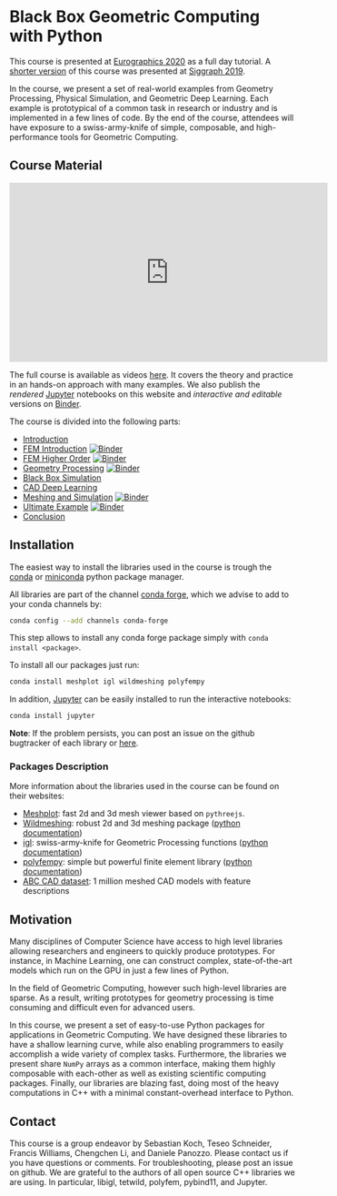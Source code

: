 Black Box Geometric Computing with Python
=======

This course is presented at [Eurographics 2020](https://conferences.eg.org/egev20/program/) as a full day tutorial. A [shorter version](https://geometryprocessing.github.io/geometric-computing-python/) of this course was presented at [Siggraph 2019](https://s2019.siggraph.org/).

In the course, we present a set of real-world examples from Geometry Processing, Physical Simulation, and Geometric Deep Learning. Each example is prototypical of a common task in research or industry and is implemented in a few lines of code. By the end of the course, attendees will have exposure to a swiss-army-knife of simple, composable, and high-performance tools for Geometric Computing.


## Course Material
<iframe width="560" height="315" src="https://www.youtube-nocookie.com/embed/videoseries?list=PL0wZK75RSlnkbxgukKIgI1FiOoT8nxhqw" frameborder="0" allow="accelerometer; autoplay; encrypted-media; gyroscope; picture-in-picture" allowfullscreen></iframe>

The full course is available as videos [here](https://www.youtube.com/playlist?list=PL0wZK75RSlnkbxgukKIgI1FiOoT8nxhqw). It covers the theory and practice in an hands-on approach with many examples. We also publish the *rendered* [Jupyter](https://jupyter.org) notebooks on this website and *interactive and editable* versions on [Binder](https://mybinder.org/).

The course is divided into the following parts:

- [Introduction](https://www.icloud.com/keynote/0S7N5YO_5dhSTfYacBIGRxLvA#01_-_Introduction)
- [FEM Introduction](fem-intro) [![Binder](https://mybinder.org/badge_logo.svg)](https://mybinder.org/v2/gh/geometryprocessing/blackbox-computing-python.git/doc?filepath=nb%2Ffem-intro.ipynb)
- [FEM Higher Order](fem-intro-high-order) [![Binder](https://mybinder.org/badge_logo.svg)](https://mybinder.org/v2/gh/geometryprocessing/blackbox-computing-python.git/doc?filepath=nb%2Ffem-intro-high-order.ipynb)
- [Geometry Processing](geo_viz) [![Binder](https://mybinder.org/badge_logo.svg)](https://mybinder.org/v2/gh/geometryprocessing/blackbox-computing-python.git/doc?filepath=nb%2Fgeo_viz.ipynb)
- [Black Box Simulation](https://www.icloud.com/keynote/0iQMvxSA-M-FJGH8QcKpcf8Mw#04_-_Black_Box)
- [CAD Deep Learning](cad_ml)
- [Meshing and Simulation](polyfem2d) [![Binder](https://mybinder.org/badge_logo.svg)](https://mybinder.org/v2/gh/geometryprocessing/blackbox-computing-python.git/doc?filepath=nb%2Fpolyfem2d.ipynb)
- [Ultimate Example](ultimate) [![Binder](https://mybinder.org/badge_logo.svg)](https://mybinder.org/v2/gh/geometryprocessing/blackbox-computing-python.git/doc?filepath=nb%2Fultimate.ipynb)
- [Conclusion](https://www.icloud.com/keynote/0LqBqqPGg0qnz9sJyZjMpDZUg#07_-_Conclusions)



## Installation
The easiest way to install the libraries used in the course is trough the [conda](https://anaconda.org/) or [miniconda](https://docs.conda.io/en/latest/miniconda.html) python package manager.

All libraries are part of the channel [conda forge](https://conda-forge.org/), which we advise to add to your conda channels by:
```bash
conda config --add channels conda-forge
```

This step allows to install any conda forge package simply with `conda install <package>`.

To install all our packages just run:
```bash
conda install meshplot igl wildmeshing polyfempy
```
In addition, [Jupyter](https://jupyter.org) can be easily installed to run the interactive notebooks:

```bash
conda install jupyter
```

**Note**: If the problem persists, you can post an issue on the github bugtracker of each library or [here](https://geometryprocessing.github.io/blackbox-computing-python/issues).


### Packages Description

More information about the libraries used in the course can be found on their websites:

- [Meshplot](https://skoch9.github.io/meshplot/): fast 2d and 3d mesh viewer based on `pythreejs`.
- [Wildmeshing](https://wildmeshing.github.io/): robust 2d and 3d meshing package ([python documentation](https://wildmeshing.github.io/wildmeshing-notebook/))
- [igl](https://libigl.github.io/): swiss-army-knife for Geometric Processing functions ([python documentation](https://libigl.github.io/libigl-python-bindings/))
- [polyfempy](https://polyfem.github.io/): simple but powerful finite element library ([python documentation](https://polyfem.github.io/python/))
- [ABC CAD dataset](https://deep-geometry.github.io/abc-dataset/): 1 million meshed CAD models with feature descriptions


## Motivation
Many disciplines of Computer Science have access to high level libraries allowing researchers and engineers to quickly produce prototypes. For instance, in Machine Learning, one can construct complex, state-of-the-art models which run on the GPU in just a few lines of Python.

In the field of Geometric Computing, however such high-level libraries are sparse. As a result, writing prototypes for geometry processing is time consuming and difficult even for advanced users.

In this course, we present a set of easy-to-use Python packages for applications in Geometric Computing. We have designed these libraries to have a shallow learning curve, while also enabling programmers to easily accomplish a wide variety of complex tasks. Furthermore, the libraries we present share `NumPy` arrays as a common interface, making them highly composable with each-other as well as existing scientific computing packages. Finally, our libraries are blazing fast, doing most of the heavy computations in C++ with a minimal constant-overhead interface to Python.


## Contact
This course is a group endeavor by Sebastian Koch, Teseo Schneider, Francis Williams, Chengchen Li, and Daniele Panozzo. Please contact us if you have questions or comments. For troubleshooting, please post an issue on github. We are grateful to the authors of all open source C++ libraries we are using. In particular, libigl, tetwild, polyfem, pybind11, and Jupyter.
